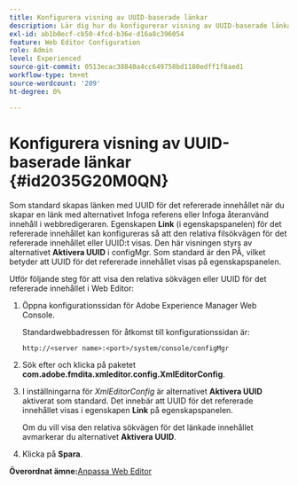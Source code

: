 ```yaml
---
title: Konfigurera visning av UUID-baserade länkar
description: Lär dig hur du konfigurerar visning av UUID-baserade länkar
exl-id: ab1b0ecf-cb50-4fcd-b36e-d16a8c396054
feature: Web Editor Configuration
role: Admin
level: Experienced
source-git-commit: 0513ecac38840a4cc649758bd1180edff1f8aed1
workflow-type: tm+mt
source-wordcount: '209'
ht-degree: 0%

---
```


# Konfigurera visning av UUID-baserade länkar {#id2035G20M0QN}

Som standard skapas länken med UUID för det refererade innehållet när du skapar en länk med alternativet Infoga referens eller Infoga återanvänd innehåll i webbredigeraren. Egenskapen **Link** \(i egenskapspanelen\) för det refererade innehållet kan konfigureras så att den relativa filsökvägen för det refererade innehållet eller UUID:t visas. Den här visningen styrs av alternativet **Aktivera UUID** i configMgr. Som standard är den PÅ, vilket betyder att UUID för det refererade innehållet visas på egenskapspanelen.

Utför följande steg för att visa den relativa sökvägen eller UUID för det refererade innehållet i Web Editor:

1. Öppna konfigurationssidan för Adobe Experience Manager Web Console.

   Standardwebbadressen för åtkomst till konfigurationssidan är:

   ```http
   http://<server name>:<port>/system/console/configMgr
   ```

1. Sök efter och klicka på paketet **com.adobe.fmdita.xmleditor.config.XmlEditorConfig**.

1. I inställningarna för *XmlEditorConfig* är alternativet **Aktivera UUID** aktiverat som standard. Det innebär att UUID för det refererade innehållet visas i egenskapen **Link** på egenskapspanelen.

   Om du vill visa den relativa sökvägen för det länkade innehållet avmarkerar du alternativet **Aktivera UUID**.

1. Klicka på **Spara**.


**Överordnat ämne:**&#x200B;[&#x200B; Anpassa Web Editor](conf-web-editor.md)
